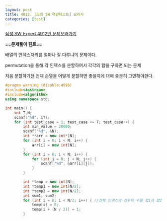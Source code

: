 ```yaml
---
layout: post
title: 4012. [모의 SW 역량테스트] 요리사
categories: [test]
---
```

[삼성 SW Expert 4012번 문제보러가기](https://swexpertacademy.com/main/code/problem/problemDetail.do?contestProbId=AWIeUtVakTMDFAVH)

**==문제풀이 힌트==**<br>

배열의 인덱스처리를 얼마나 잘 다루냐의 문제이다.<br>

permutation을 통해 각 인덱스를 분할하여서 각각의 합을 구하면 되는 문제<br>

처음 분할하기전 전체 순열을 어떻게 분할하면 좋을지에 대해 충분히 고민해야한다.<br>

```cpp
#pragma warning (disable:4996)
#include<iostream>
#include<algorithm>
using namespace std;

int main() {
	int T,N;
	scanf("%d", &T);
	for (int test_case = 1; test_case <= T; test_case++) {
		int min_value = 20000;
		scanf("%d", &N);
		int **arr = new int*[N];
		for (int i = 0; i < N; i++) {
			arr[i] = new int[N];
		}
		for (int i = 0; i < N; i++) {
			for (int j = 0; j < N; j++) {
				scanf("%d", &arr[i][j]);
			}
		}

		int *temp = new int[N];
		int *temp1 = new int[N/2];
		int *temp2 = new int[N/2];
		int sum1, sum2;
		for (int i = 0; i < N/2; i++) {	//전체 인덱스의 경우의 수를 합1과 합2일경우로 나눈다.
			temp[i] = 0;
			temp[i + (N / 2)] = 1;
		}

		do {
			int index1 = 0, index2 = 0;
			for (int i = 0; i < N; i++) {	//000111처럼 되있다고 한다면 그 경우에 맞게끔 인덱스를 넣어준다.
				if (temp[i] == 0)
					temp1[index1++] = i;
				else
					temp2[index2++] = i;
			}
			sum1 = 0; sum2 = 0;

			for (int i = 0; i < N / 2; i++) {	//해당 인덱스들에 맞는 각각의 합을 구한다.
				for (int j = 0; j < N / 2; j++) {
					if (i == j)
						continue;
					else {
						sum1 += arr[temp1[i]][temp1[j]];
						sum2 += arr[temp2[i]][temp2[j]];
					}
				}
			}
			min_value = min(min_value, abs(sum1 - sum2));	//최소값을 찾아낸다.
		} while (next_permutation(temp, temp + N));
		printf("#%d %d\n", test_case, min_value);
	}
}
```

**==풀이==**<br>

사실 이 문제는 배열의 인덱스가 0 1 2 3 4 5 라면,<br>

반으로 나누었을 때, 0 2 1 이던 0 1 2 이던 같으므로 첫 값이 0인 부분에 대해서 인덱스를 구하고,<br>

1<= 순열 수 <= (N/2)! 만큼은 중복값이므로 버리고 계산하면 되기는 한다.<br>

그러나 이 모든 과정을 직접 연산하면 계산하는 과정에서 시간을 너무 소모하게된다.<br>

따라서 0 0 0 1 1 1 처럼 어차피 두개의 분할된 배열에서 계산하므로<br>

이 수열에 따라서 0~5까지 인덱스를 넣어주고 계산하면 된다.<br>

{% if site.dispus-shortname %}{% include dispus.html %}{% endif %}